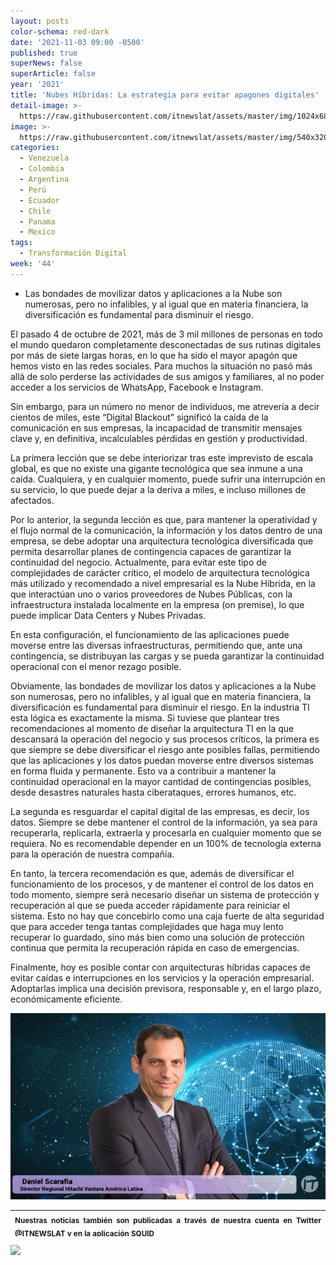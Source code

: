 ```yaml
---
layout: posts
color-schema: red-dark
date: '2021-11-03 09:00 -0500'
published: true
superNews: false
superArticle: false
year: '2021'
title: 'Nubes Híbridas: La estrategia para evitar apagones digitales'
detail-image: >-
  https://raw.githubusercontent.com/itnewslat/assets/master/img/1024x680/Daniel-Scarafia-g.jpg
image: >-
  https://raw.githubusercontent.com/itnewslat/assets/master/img/540x320/Daniel-Scarafia-p.jpg
categories:
  - Venezuela
  - Colombia
  - Argentina
  - Perú
  - Ecuador
  - Chile
  - Panama
  - Mexico
tags:
  - Transformación Digital
week: '44'
---
```

- Las bondades de movilizar datos y aplicaciones a la Nube son numerosas, pero no infalibles, y al igual que en materia financiera, la diversificación es fundamental para disminuir el riesgo.

El pasado 4 de octubre de 2021, más de 3 mil millones de personas en todo el mundo quedaron completamente desconectadas de sus rutinas digitales por más de siete largas horas, en lo que ha sido el mayor apagón que hemos visto en las redes sociales. Para muchos la situación no pasó más allá de solo perderse las actividades de sus amigos y familiares, al no poder acceder a los servicios de WhatsApp, Facebook e Instagram.

Sin embargo, para un número no menor de individuos, me atrevería a decir cientos de miles, este “Digital Blackout” significó la caída de la comunicación en sus empresas, la incapacidad de transmitir mensajes clave y, en definitiva, incalculables pérdidas en gestión y productividad.

La primera lección que se debe interiorizar tras este imprevisto de escala global, es que no existe una gigante tecnológica que sea inmune a una caída. Cualquiera, y en cualquier momento, puede sufrir una interrupción en su servicio, lo que puede dejar a la deriva a miles, e incluso millones de afectados.

Por lo anterior, la segunda lección es que, para mantener la operatividad y el flujo normal de la comunicación, la información y los datos dentro de una empresa, se debe adoptar una arquitectura tecnológica diversificada que permita desarrollar planes de contingencia capaces de garantizar la continuidad del negocio.
Actualmente, para evitar este tipo de complejidades de carácter crítico, el modelo de arquitectura tecnológica más utilizado y recomendado a nivel empresarial es la Nube Híbrida, en la que interactúan uno o varios proveedores de Nubes Públicas, con la infraestructura instalada localmente en la empresa (on premise), lo que puede implicar Data Centers y Nubes Privadas.

En esta configuración, el funcionamiento de las aplicaciones puede moverse entre las diversas infraestructuras, permitiendo que, ante una contingencia, se distribuyan las cargas y se pueda garantizar la continuidad operacional con el menor rezago posible.

Obviamente, las bondades de movilizar los datos y aplicaciones a la Nube son numerosas, pero no infalibles, y al igual que en materia financiera, la diversificación es fundamental para disminuir el riesgo. En la industria TI esta lógica es exactamente la misma.
Si tuviese que plantear tres recomendaciones al momento de diseñar la arquitectura TI en la que descansará la operación del negocio y sus procesos críticos, la primera es que siempre se debe diversificar el riesgo ante posibles fallas, permitiendo que las aplicaciones y los datos puedan moverse entre diversos sistemas en forma fluida y permanente. Esto va a contribuir a mantener la continuidad operacional en la mayor cantidad de contingencias posibles, desde desastres naturales hasta ciberataques, errores humanos, etc.

La segunda es resguardar el capital digital de las empresas, es decir, los datos. Siempre se debe mantener el control de la información, ya sea para recuperarla, replicarla, extraerla y procesarla en cualquier momento que se requiera. No es recomendable depender en un 100% de tecnología externa para la operación de nuestra compañía.

En tanto, la tercera recomendación es que, además de diversificar el funcionamiento de los procesos, y de mantener el control de los datos en todo momento, siempre será necesario diseñar un sistema de protección y recuperación al que se pueda acceder rápidamente para reiniciar el sistema. Esto no hay que concebirlo como una caja fuerte de alta seguridad que para acceder tenga tantas complejidades que haga muy lento recuperar lo guardado, sino más bien como una solución de protección continua que permita la recuperación rápida en caso de emergencias.

Finalmente, hoy es posible contar con arquitecturas híbridas capaces de evitar caídas e interrupciones en los servicios y la operación empresarial. Adoptarlas implica una decisión previsora, responsable y, en el largo plazo, económicamente eficiente.

![](https://raw.githubusercontent.com/itnewslat/assets/master/img/540x320/Daniel-Scarafia-p.jpg)

<table style="height: 42px;" width="569">
<tbody>
<tr>
<td style="text-align: justify;"><sub><strong>Nuestras noticias también son publicadas a través de nuestra cuenta en Twitter <a href="https://twitter.com/itnewslat?lang=es">@ITNEWSLAT</a> y en la aplicación <a href="https://squidapp.co/en/">SQUID</a></strong></sub></td>
</tr>
</tbody>
</table>

<img src="https://tracker.metricool.com/c3po.jpg?hash=56f88a41e39ab42c063cc51676587a04"/>